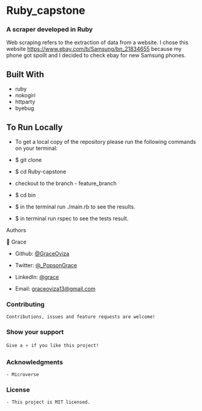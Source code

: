# Ruby_capstone

### A scraper developed in Ruby
   Web scraping refers to the extraction of data from a website. I chose this website https://www.ebay.com/b/Samsung/bn_21834655 because my phone got spoilt and I decided to check ebay for new Samsung phones.


## Built With
   - ruby
   - nokogiri
   - httparty
   - byebug

## To Run Locally

   - To get a local copy of the repository please run the following commands on your terminal:

   - $ git clone 

   - $ cd Ruby-capstone

   - checkout to the branch - feature_branch

   - $ cd bin

   - $ in the terminal run ./main.rb to see the results.

   - $ in terminal run rspec to see the tests result.

Authors

👤 Grace

   - Github: [@GraceOyiza](https://github.com/GraceOyiza)

   - Twitter: [@_PopsonGrace](https://twitter.com/_PopsonGrace)

   - LinkedIn: [@grace](https://www.linkedin.com/in/grace-popoola)

   - Email: graceoyiza13@gmail.com

### Contributing
    Contributions, issues and feature requests are welcome!

### Show your support
    Give a ⭐️ if you like this project!

### Acknowledgments
    - Microverse

### License
    - This project is MIT licensed. 
